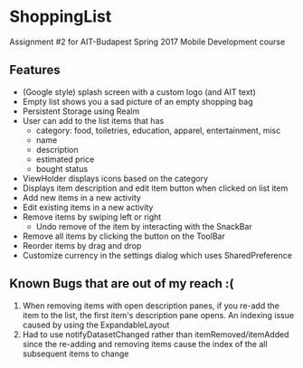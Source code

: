 # ShoppingList

Assignment #2 for AIT-Budapest Spring 2017 Mobile Development course

## Features
* (Google style) splash screen with a custom logo (and AIT text)
* Empty list shows you a sad picture of an empty shopping bag
* Persistent Storage using Realm
* User can add to the list items that has
    * category: food, toiletries, education, apparel, entertainment, misc
    * name
    * description
    * estimated price
    * bought status
* ViewHolder displays icons based on the category
* Displays item description and edit item button when clicked on list item
* Add new items in a new activity
* Edit existing items in a new activity
* Remove items by swiping left or right
    * Undo remove of the item by interacting with the SnackBar
* Remove all items by clicking the button on the ToolBar
* Reorder items by drag and drop
* Customize currency in the settings dialog which uses SharedPreference

## Known Bugs that are out of my reach :(
1. When removing items with open description panes, if you re-add the item to
   the list, the first item's description pane opens. An indexing issue caused
   by using the ExpandableLayout
2. Had to use notifyDatasetChanged rather than itemRemoved/itemAdded since the
   re-adding and removing items cause the index of the all subsequent items to
   change
